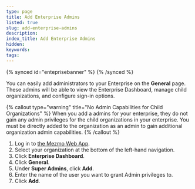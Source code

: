 ```yaml
---
type: page
title: Add Enterprise Admins
listed: true
slug: add-enterprise-admins
description: 
index_title: Add Enterprise Admins
hidden: 
keywords: 
tags: 
---
```



{% synced id="enteprisebanner" %}
{% /synced %}

You can easily add administrators to your Enterprise on the **General** page. These admins will be able to view the Enterprise Dashboard, manage child organizations, and configure sign-in options.

{% callout type="warning" title="No Admin Capabilities for Child Organizations" %}
When you add a admins for your enterprise, they do not gain any admin privileges for the child organizations in your enterprise. You must be directly added to the organization as an admin to gain additional organization admin capabilities.
{% /callout %}

1. Log in to [the Mezmo Web App](http://app.mezmo.com/).
2. Select your organization at the bottom of the left-hand navigation.
3. Click **Enterprise Dashboard**.
4. Click **General**.
5. Under **Super Admins**, click **Add**.
6. Enter the name of the user you want to grant Admin privileges to.
7. Click **Add**.